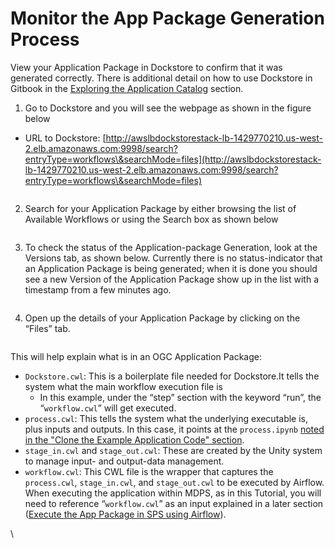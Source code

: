 # Monitor the App Package Generation Process

View your Application Package in Dockstore to confirm that it was generated correctly. There is additional detail on how to use Dockstore in Gitbook in the [Exploring the Application Catalog](../exploring-the-application-catalog.md) section.

1. Go to Dockstore and you will see the webpage as shown in the figure below

* URL to Dockstore: [http://awslbdockstorestack-lb-1429770210.us-west-2.elb.amazonaws.com:9998/search?entryType=workflows\&searchMode=files](http://awslbdockstorestack-lb-1429770210.us-west-2.elb.amazonaws.com:9998/search?entryType=workflows\&searchMode=files)

<figure><img src="https://lh7-rt.googleusercontent.com/docsz/AD_4nXfnZx7uxWOAqfKdecEPlxYmrEJgcV26Pa_AWuQSbiozPNPdPeisnW4sv0AQYIElrI-aIMAkfmPUnnRSOt71FacqMkwrOiq4LEuU85N7lY4HF20dpB1i6adYIZFwk2NniDxtcn61IJE1gaQ6078qiZGGmIeyV0wC0ryjfv_9?key=K2x_DkLuOSzQLgkvGhINiA" alt=""><figcaption></figcaption></figure>

2. Search for your Application Package by either browsing the list of Available Workflows or using the Search box as shown below

<figure><img src="https://lh7-rt.googleusercontent.com/docsz/AD_4nXfob7Yz53ljEigI5OfN7qbja4KSfJiYduwkM5SFPnidL3f97VO6ygYHyd02J2DoNvhHwN86TPWcFIHTJmZZj8gR4TAoK_QpW3nDBtLPM1YAf-PnwVYX0bMJE3Kgwv7vuajCjqxMYDKXlm_tgSUUoH7xzZ-TWTn3QwxEfYRkSw?key=K2x_DkLuOSzQLgkvGhINiA" alt=""><figcaption></figcaption></figure>

3. To check the status of the Application-package Generation, look at the Versions tab, as shown below. Currently there is no status-indicator that an Application Package is being generated; when it is done you should see a new Version of the Application Package show up in the list with a timestamp from a few minutes ago.

<figure><img src="../../../.gitbook/assets/Screenshot 2024-11-07 at 4.57.59 PM.png" alt=""><figcaption></figcaption></figure>

4. Open up the details of your Application Package by clicking on the “Files” tab.

<figure><img src="https://lh7-rt.googleusercontent.com/docsz/AD_4nXeMxT-nnRjiXQdtqnypE9bEhn9IYjTcPvVIvn7JwXRdPfBzM6wYwEJOhHSsQQPnZR2SEGS5E6C3KmjMIX45bVA-wh-wI5lqji2OOsInuZqbcbCCc-PDiQBQXEyrYw7k5Fgtds3fsqC7JslceClPmS-dqSBWCwI7v_TeilYXXA?key=K2x_DkLuOSzQLgkvGhINiA" alt=""><figcaption></figcaption></figure>

This will help explain what is in an OGC Application Package:

* `Dockstore.cwl`: This is a boilerplate file needed for Dockstore.It tells the system what the main workflow execution file is&#x20;
  * In this example, under the “step” section with the keyword “run”, the “`workflow.cwl`” will get executed.&#x20;
* `process.cwl`: This tells the system what the underlying executable is, plus inputs and outputs. In this case, it points at the `process.ipynb` [noted in the "Clone the Example Application Code" section](clone-the-example-application-code.md#optional-steps-modify-the-example-application-package).
* `stage_in.cwl` and `stage_out.cwl`: These are created by the Unity system to manage input- and output-data management.
* `workflow.cwl`: This CWL file is the wrapper that captures the `process.cwl`, `stage_in.cwl`, and `stage_out.cwl` to be executed by Airflow. When executing the application within MDPS, as in this Tutorial, you will need to reference “`workflow.cwl`” as an input explained in a later section ([Execute the App Package in SPS using Airflow](execute-the-app-package-using-airflow.md)).&#x20;

\
